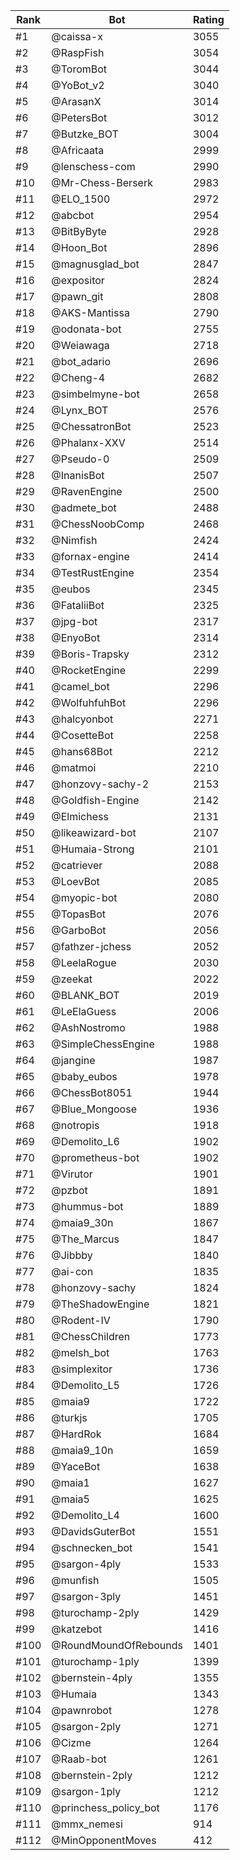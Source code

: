 Rank|Bot|Rating
---|---|---
#1|@caissa-x|3055
#2|@RaspFish|3054
#3|@ToromBot|3044
#4|@YoBot_v2|3040
#5|@ArasanX|3014
#6|@PetersBot|3012
#7|@Butzke_BOT|3004
#8|@Africaata|2999
#9|@lenschess-com|2990
#10|@Mr-Chess-Berserk|2983
#11|@ELO_1500|2972
#12|@abcbot|2954
#13|@BitByByte|2928
#14|@Hoon_Bot|2896
#15|@magnusglad_bot|2847
#16|@expositor|2824
#17|@pawn_git|2808
#18|@AKS-Mantissa|2790
#19|@odonata-bot|2755
#20|@Weiawaga|2718
#21|@bot_adario|2696
#22|@Cheng-4|2682
#23|@simbelmyne-bot|2658
#24|@Lynx_BOT|2576
#25|@ChessatronBot|2523
#26|@Phalanx-XXV|2514
#27|@Pseudo-0|2509
#28|@InanisBot|2507
#29|@RavenEngine|2500
#30|@admete_bot|2488
#31|@ChessNoobComp|2468
#32|@Nimfish|2424
#33|@fornax-engine|2414
#34|@TestRustEngine|2354
#35|@eubos|2345
#36|@FataliiBot|2325
#37|@jpg-bot|2317
#38|@EnyoBot|2314
#39|@Boris-Trapsky|2312
#40|@RocketEngine|2299
#41|@camel_bot|2296
#42|@WolfuhfuhBot|2296
#43|@halcyonbot|2271
#44|@CosetteBot|2258
#45|@hans68Bot|2212
#46|@matmoi|2210
#47|@honzovy-sachy-2|2153
#48|@Goldfish-Engine|2142
#49|@Elmichess|2131
#50|@likeawizard-bot|2107
#51|@Humaia-Strong|2101
#52|@catriever|2088
#53|@LoevBot|2085
#54|@myopic-bot|2080
#55|@TopasBot|2076
#56|@GarboBot|2056
#57|@fathzer-jchess|2052
#58|@LeelaRogue|2030
#59|@zeekat|2022
#60|@BLANK_BOT|2019
#61|@LeElaGuess|2006
#62|@AshNostromo|1988
#63|@SimpleChessEngine|1988
#64|@jangine|1987
#65|@baby_eubos|1978
#66|@ChessBot8051|1944
#67|@Blue_Mongoose|1936
#68|@notropis|1918
#69|@Demolito_L6|1902
#70|@prometheus-bot|1902
#71|@Virutor|1901
#72|@pzbot|1891
#73|@hummus-bot|1889
#74|@maia9_30n|1867
#75|@The_Marcus|1847
#76|@Jibbby|1840
#77|@ai-con|1835
#78|@honzovy-sachy|1824
#79|@TheShadowEngine|1821
#80|@Rodent-IV|1790
#81|@ChessChildren|1773
#82|@melsh_bot|1763
#83|@simplexitor|1736
#84|@Demolito_L5|1726
#85|@maia9|1722
#86|@turkjs|1705
#87|@HardRok|1684
#88|@maia9_10n|1659
#89|@YaceBot|1638
#90|@maia1|1627
#91|@maia5|1625
#92|@Demolito_L4|1600
#93|@DavidsGuterBot|1551
#94|@schnecken_bot|1541
#95|@sargon-4ply|1533
#96|@munfish|1505
#97|@sargon-3ply|1451
#98|@turochamp-2ply|1429
#99|@katzebot|1416
#100|@RoundMoundOfRebounds|1401
#101|@turochamp-1ply|1399
#102|@bernstein-4ply|1355
#103|@Humaia|1343
#104|@pawnrobot|1278
#105|@sargon-2ply|1271
#106|@Cizme|1264
#107|@Raab-bot|1261
#108|@bernstein-2ply|1212
#109|@sargon-1ply|1212
#110|@princhess_policy_bot|1176
#111|@mmx_nemesi|914
#112|@MinOpponentMoves|412
